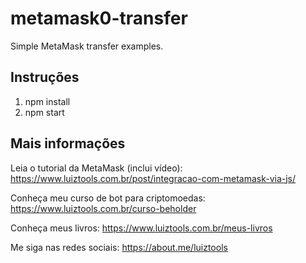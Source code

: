 # metamask0-transfer
Simple MetaMask transfer examples.

## Instruções

1. npm install
2. npm start

## Mais informações

Leia o tutorial da MetaMask (inclui vídeo): https://www.luiztools.com.br/post/integracao-com-metamask-via-js/

Conheça meu curso de bot para criptomoedas: https://www.luiztools.com.br/curso-beholder

Conheça meus livros: https://www.luiztools.com.br/meus-livros

Me siga nas redes sociais: https://about.me/luiztools
